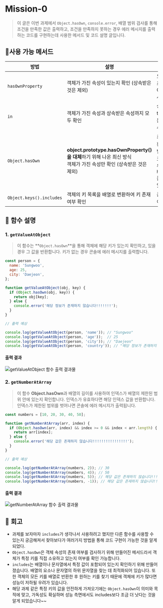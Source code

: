 # Mission-0

> 이 글은 이번 과제에서 `Object.hasOwn`, `console.error`, 배열 범위 검사를 통해 조건을 만족한 값은 출력하고, 조건을 만족하지 못하는 경우 에러 메시지를 출력하는 코드를 구현하는데 사용한 메서드 및 코드 설명 글입니다.




## 🔎사용 가능 메서드

| 방법 | 설명 | 주의사항 |
|------|------|------|
| `hasOwnProperty` | 객체가 가진 속성이 있는지 확인 (상속받은 것은 제외) | 오래된 방식이라서 최신 환경에서는 Object.hasOwn() 사용을 권장함 |
| `in` | 객체가 가진 속성과 상속받은 속성까지 모두 확인  | 상속받은 속성도 true로 나와서 원하는 결과가 안나올 수 있음 |
| `Object.hasOwn`| **object.prototype.hasOwnProperty()을 대체**하기 위해 나온 최신 방식<br/> 객체가 가진 속성만 확인 (상속받은 것은 제외) | 최신 자바스크립트 환경에서 권장되는 방법이라서 레거시 코드를 사용하는 경우에는 `hasOwnProperty`를 사용해야할 수 있음  |
| `Object.keys().includes` | 객체의 키 목록을 배열로 변환하여 키 존재 여부 확인 | 큰 객체에서는 성능이 저하될 수 있음  |




## 📝 함수 설명

### 1. `getValueAtObject`

> 이 함수는 **`Object.hasOwn`**을 통해 객체에 해당 키가 있는지 확인하고, 있을 경우 그 값을 반환합니다. 키가 없는 경우 콘솔에 에러 메시지를 출력합니다.

```javascript
const person = {
  name: 'Sungwoo',
  age: 25,
  city: 'Daejeon',
};

function getValueAtObject(obj, key) {
  if (Object.hasOwn(obj, key)) {
    return obj[key];
  } else {
    console.error('해당 정보가 존재하지 않습니다!!!!!!!');
  }
}

// 출력 예상

console.log(getValueAtObject(person, 'name')); // "Sungwoo"
console.log(getValueAtObject(person, 'age'));  // 25
console.log(getValueAtObject(person, 'city')); // "Daejeon"
console.log(getValueAtObject(person, 'country')); // "해당 정보가 존재하지 않습니다!!!!!!!"

```
#### 출력 결과
![getValueAtObject 함수 출력 결과물](https://github.com/user-attachments/assets/e9f5ff98-1691-458b-bd7e-117c9d26c846)

### 2. `getNumberAtArray`

> 이 함수 **Object.hasOwn**과 배열의 길이를 사용하여 인덱스가 배열의 제한된 범위 안에 있는지 확인합니다. 인덱스가 유효하다면 해당 인덱스 값을 반환합니다. 인덱스가 제한된 범위를 벗어나면 콘솔에 에러 메시지가 출력됩니다.

```javascript
const numbers = [10, 20, 30, 40, 50];

function getNumberAtArray(arr, index) {
  if (Object.hasOwn(arr, index) && index >= 0 && index < arr.length) {
    return arr[index];
  } else {
    console.error('해당 값은 존재하지 않습니다!!!!!!!!!!!!!!!!');
  }
}

// 출력 예상 

console.log(getNumberAtArray(numbers, 2)); // 30
console.log(getNumberAtArray(numbers, 4)); // 50
console.log(getNumberAtArray(numbers, 5)); // 해당 값은 존재하지 않습니다!!!!!!!!!!!!!!!!
console.log(getNumberAtArray(numbers, -1)); // 해당 값은 존재하지 않습니다!!!!!!!!!!!!!!!!

```

#### 출력 결과
![getNumberAtArray 함수 출력 결과물](https://github.com/user-attachments/assets/1dfb4a81-3173-475b-a8cf-df6f301fc257)

## 🌟 회고

- 과제를 보자마자 `includes`가 생각나서 사용하려고 했지만 다른 함수를 사용할 수 있는지 궁금해져서 찾아보다가 여러가지 방법을 통해 코드 구현이 가능한 것을 알게 되었다.
- `Object.hasOwn`은 객체 속성의 존재 여부를 검사하기 위해 만들어진 메서드라서 객체가 특정 키를 직접 소유하고 있는지 여부를 확인 가능합니다.
 - `includes`는 배열이나 문자열에서 특정 값이 포함되어 있는지 확인하기 위해 만들어졌습니다. 배열의 요소나 문자열의 하위 문자열을 찾는 데 최적화되어 있습니다. 또한 객체의 모든 키를 배열로 반환한 후 원하는 키를 찾기 때문에 객체에 키가 많다면 성능이 저하될 우려가 있습니다. 
- 해당 과제 같은 특정 키의 값을 안전하게 가져오기에는 `Object.hasOwn`이 의미와 목적에 맞고, 가독성도 확실하며 성능 측면에서도 includes보다 조금 더 낫다는 것을 알게 되었습니다~~


